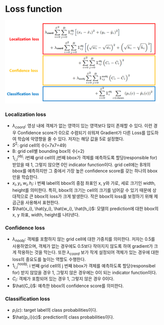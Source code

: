 # Loss function

![YOLOv1_loss_function](image.png)

### **Localization loss**

- $λ_{coord}$: 영상 내에 객체가 없는 영역이 있는 영역보다 많이 존재할 수 있다. 이런 경우 Confidence score가 0으로 수렴되기 쉬워져 Gradient가 다른 Loss를 압도하여 학습에 악영향을 줄 수 있다. 저자는  해당 값을 5로 설정했다.
- $S^2$: grid cell의 수(=7x7=49)
- B: grid cell별 bounding box의 수(=2)
- $1^{obj}_{i,j}$: i번쨰 grid cell의 j번째 bbox가 객체를 예측하도록 할당(responsible for)받았을 때 1, 그렇지 않으면 0인 indicator function이다. grid cell에는 B개의 bbox를 예측하지만 그 중에서 가장 높은 confidence score를 갖는 하나의 bbox만을 학습한다.
- $x_i, y_i, w_i, h_i$: i 번째 label의 bbox의 중점 좌표인 x, y와 가로, 세로 크기인 width, height를 의미한다. 특히, bbox의 크기는 cell의 크기를 넘어갈 수 있기 때문에 상대적으로 큰 bbox의 loss가 크게 발생한다. 작은 bbox의 loss를 보정하기 위해 제곱근을 사용해서 표현한다.
- $\hat{x_i}, \hat{y_i}, \hat{w_i}, \hat{h_i}$: 모델의 prediction에 대한 bbox의 x, y 좌표, width, height를 나타낸다.

### **Confidence loss**

- $\lambda_{noobj}$: 객체를 포함하지 않는 grid cell에 대한 가중치를 의미한다. 저자는 0.5를 사용하였으며, 객체가 없는 경우에도 0.5보다 작아지지 않도록 하여 gradient가 크게 작용하는 것을 막는다. 또한 $λ_{coord}$ 보가 작게 설정되어 객체가 있는 경우에 대한 loss의 중요도를 높이는 역할도 수행한다.
- $1^{noobj}_{i, j}$: i 번째 grid cell의 j 번째 bbox가 객체를 예측하도록 할당(responsibel for) 받지 않았을 경우 1, 그렇지 않은 경우에는 0이 되는 indicator function이다.
- $C_i$: 객체가 포함되어 있는 경우 1, 그렇지 않은 경우 0이다.
- $\hat{C_i}$: 예측한 bbox의 confidence score를 의미한다.

### Classification loss

- $p_i(c)$: target label의 class probabilities이다.
- $\hat{p_i}(c)$: prediction의 class probabilities이다.